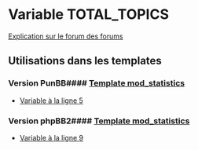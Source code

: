 # Variable TOTAL_TOPICS
[Explication sur le forum des forums](http://forum.forumactif.com/t294113-listing-des-variables#TOTAL_TOPICS)
## Utilisations dans les templates
### Version PunBB#### [Template mod_statistics](punbb/mod_statistics.md)
* [Variable à la ligne 5](../punbb/mod_statistics.tpl#L5)
### Version phpBB2#### [Template mod_statistics](subsilver/mod_statistics.md)
* [Variable à la ligne 9](../subsilver/mod_statistics.tpl#L9)